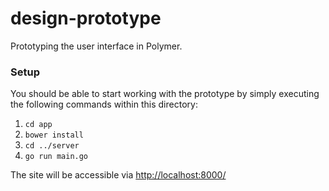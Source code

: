 # design-prototype

Prototyping the user interface in Polymer. 

### Setup

You should be able to start working with the prototype by simply executing the
following commands within this directory:

1. `cd app`
2. `bower install`
3. `cd ../server`
4. `go run main.go`

The site will be accessible via [http://localhost:8000/](http://localhost:8000/)
